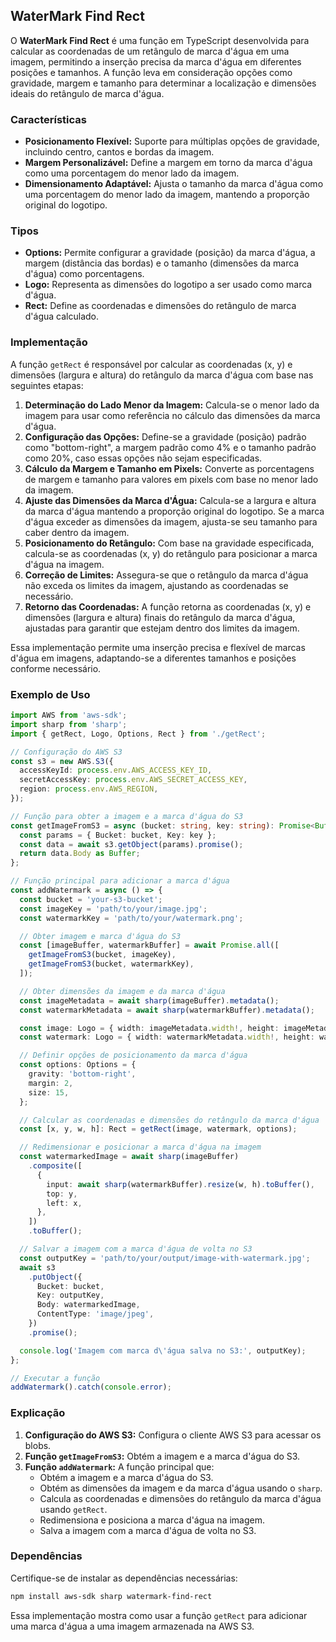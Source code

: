 ## WaterMark Find Rect

O **WaterMark Find Rect** é uma função em TypeScript desenvolvida para calcular as coordenadas de um retângulo de marca d'água em uma imagem, permitindo a inserção precisa da marca d'água em diferentes posições e tamanhos. A função leva em consideração opções como gravidade, margem e tamanho para determinar a localização e dimensões ideais do retângulo de marca d'água.

### Características

- **Posicionamento Flexível:** Suporte para múltiplas opções de gravidade, incluindo centro, cantos e bordas da imagem.
- **Margem Personalizável:** Define a margem em torno da marca d'água como uma porcentagem do menor lado da imagem.
- **Dimensionamento Adaptável:** Ajusta o tamanho da marca d'água como uma porcentagem do menor lado da imagem, mantendo a proporção original do logotipo.

### Tipos

- **Options:** Permite configurar a gravidade (posição) da marca d'água, a margem (distância das bordas) e o tamanho (dimensões da marca d'água) como porcentagens.
- **Logo:** Representa as dimensões do logotipo a ser usado como marca d'água.
- **Rect:** Define as coordenadas e dimensões do retângulo de marca d'água calculado.

### Implementação

A função `getRect` é responsável por calcular as coordenadas (x, y) e dimensões (largura e altura) do retângulo da marca d'água com base nas seguintes etapas:

1. **Determinação do Lado Menor da Imagem:** Calcula-se o menor lado da imagem para usar como referência no cálculo das dimensões da marca d'água.
2. **Configuração das Opções:** Define-se a gravidade (posição) padrão como "bottom-right", a margem padrão como 4% e o tamanho padrão como 20%, caso essas opções não sejam especificadas.
3. **Cálculo da Margem e Tamanho em Pixels:** Converte as porcentagens de margem e tamanho para valores em pixels com base no menor lado da imagem.
4. **Ajuste das Dimensões da Marca d'Água:** Calcula-se a largura e altura da marca d'água mantendo a proporção original do logotipo. Se a marca d'água exceder as dimensões da imagem, ajusta-se seu tamanho para caber dentro da imagem.
5. **Posicionamento do Retângulo:** Com base na gravidade especificada, calcula-se as coordenadas (x, y) do retângulo para posicionar a marca d'água na imagem.
6. **Correção de Limites:** Assegura-se que o retângulo da marca d'água não exceda os limites da imagem, ajustando as coordenadas se necessário.
7. **Retorno das Coordenadas:** A função retorna as coordenadas (x, y) e dimensões (largura e altura) finais do retângulo da marca d'água, ajustadas para garantir que estejam dentro dos limites da imagem.

Essa implementação permite uma inserção precisa e flexível de marcas d'água em imagens, adaptando-se a diferentes tamanhos e posições conforme necessário.

### Exemplo de Uso

```typescript
import AWS from 'aws-sdk';
import sharp from 'sharp';
import { getRect, Logo, Options, Rect } from './getRect';

// Configuração do AWS S3
const s3 = new AWS.S3({
  accessKeyId: process.env.AWS_ACCESS_KEY_ID,
  secretAccessKey: process.env.AWS_SECRET_ACCESS_KEY,
  region: process.env.AWS_REGION,
});

// Função para obter a imagem e a marca d'água do S3
const getImageFromS3 = async (bucket: string, key: string): Promise<Buffer> => {
  const params = { Bucket: bucket, Key: key };
  const data = await s3.getObject(params).promise();
  return data.Body as Buffer;
};

// Função principal para adicionar a marca d'água
const addWatermark = async () => {
  const bucket = 'your-s3-bucket';
  const imageKey = 'path/to/your/image.jpg';
  const watermarkKey = 'path/to/your/watermark.png';

  // Obter imagem e marca d'água do S3
  const [imageBuffer, watermarkBuffer] = await Promise.all([
    getImageFromS3(bucket, imageKey),
    getImageFromS3(bucket, watermarkKey),
  ]);

  // Obter dimensões da imagem e da marca d'água
  const imageMetadata = await sharp(imageBuffer).metadata();
  const watermarkMetadata = await sharp(watermarkBuffer).metadata();

  const image: Logo = { width: imageMetadata.width!, height: imageMetadata.height! };
  const watermark: Logo = { width: watermarkMetadata.width!, height: watermarkMetadata.height! };

  // Definir opções de posicionamento da marca d'água
  const options: Options = {
    gravity: 'bottom-right',
    margin: 2,
    size: 15,
  };

  // Calcular as coordenadas e dimensões do retângulo da marca d'água
  const [x, y, w, h]: Rect = getRect(image, watermark, options);

  // Redimensionar e posicionar a marca d'água na imagem
  const watermarkedImage = await sharp(imageBuffer)
    .composite([
      {
        input: await sharp(watermarkBuffer).resize(w, h).toBuffer(),
        top: y,
        left: x,
      },
    ])
    .toBuffer();

  // Salvar a imagem com a marca d'água de volta no S3
  const outputKey = 'path/to/your/output/image-with-watermark.jpg';
  await s3
    .putObject({
      Bucket: bucket,
      Key: outputKey,
      Body: watermarkedImage,
      ContentType: 'image/jpeg',
    })
    .promise();

  console.log('Imagem com marca d\'água salva no S3:', outputKey);
};

// Executar a função
addWatermark().catch(console.error);
```

### Explicação

1. **Configuração do AWS S3:** Configura o cliente AWS S3 para acessar os blobs.
2. **Função `getImageFromS3`:** Obtém a imagem e a marca d'água do S3.
3. **Função `addWatermark`:** A função principal que:
   - Obtém a imagem e a marca d'água do S3.
   - Obtém as dimensões da imagem e da marca d'água usando o `sharp`.
   - Calcula as coordenadas e dimensões do retângulo da marca d'água usando `getRect`.
   - Redimensiona e posiciona a marca d'água na imagem.
   - Salva a imagem com a marca d'água de volta no S3.

### Dependências

Certifique-se de instalar as dependências necessárias:

```bash
npm install aws-sdk sharp watermark-find-rect
```

Essa implementação mostra como usar a função `getRect` para adicionar uma marca d'água a uma imagem armazenada na AWS S3.
